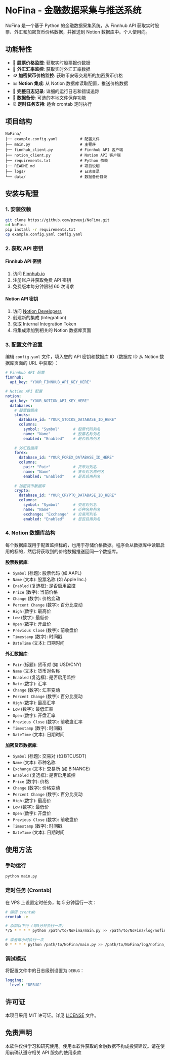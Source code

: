 # NoFina - 金融数据采集与推送系统

NoFina 是一个基于 Python 的金融数据采集系统，从 Finnhub API 获取实时股票、外汇和加密货币价格数据，并推送到 Notion 数据库中。个人使用向。

## 功能特性

- 🏢 **股票价格监控**: 获取实时股票报价数据
- 💱 **外汇汇率监控**: 获取实时外汇汇率数据  
- 🪙 **加密货币价格监控**: 获取币安等交易所的加密货币价格
- 📊 **Notion 集成**: 从 Notion 数据库读取配置，推送价格数据
- 📝 **完整日志记录**: 详细的运行日志和错误追踪
- 💾 **数据备份**: 可选的本地文件保存功能
- ⏰ **定时任务支持**: 适合 crontab 定时执行

## 项目结构

```
NoFina/
├── example.config.yaml          # 配置文件
├── main.py                      # 主程序
├── finnhub_client.py            # Finnhub API 客户端
├── notion_client.py             # Notion API 客户端
├── requirements.txt             # Python 依赖
├── README.md                    # 项目说明
├── logs/                        # 日志目录
└── data/                        # 数据备份目录
```

## 安装与配置

### 1. 安装依赖

```bash
git clone https://github.com/pzweuj/NoFina.git
cd NoFina
pip install -r requirements.txt
cp example.config.yaml config.yaml
```

### 2. 获取 API 密钥

#### Finnhub API 密钥
1. 访问 [Finnhub.io](https://finnhub.io/)
2. 注册账户并获取免费 API 密钥
3. 免费版本每分钟限制 60 次请求

#### Notion API 密钥
1. 访问 [Notion Developers](https://developers.notion.com/)
2. 创建新的集成 (Integration)
3. 获取 Internal Integration Token
4. 将集成添加到相关的 Notion 数据库页面

### 3. 配置文件设置

编辑 `config.yaml` 文件，填入您的 API 密钥和数据库 ID（数据库 ID 从 Notion 数据库页面的 URL 中获取）：

```yaml
# Finnhub API 配置
finnhub:
  api_key: "YOUR_FINNHUB_API_KEY_HERE"

# Notion API 配置
notion:
  api_key: "YOUR_NOTION_API_KEY_HERE"
  databases:
    # 股票数据库
    stocks:
      database_id: "YOUR_STOCKS_DATABASE_ID_HERE"
      columns:
        symbol: "Symbol"      # 股票代码列名
        name: "Name"          # 股票名称列名
        enabled: "Enabled"    # 是否启用列名
        
    # 外汇数据库
    forex:
      database_id: "YOUR_FOREX_DATABASE_ID_HERE"
      columns:
        pair: "Pair"          # 货币对列名
        name: "Name"          # 货币对名称列名
        enabled: "Enabled"    # 是否启用列名
        
    # 加密货币数据库
    crypto:
      database_id: "YOUR_CRYPTO_DATABASE_ID_HERE"
      columns:
        symbol: "Symbol"      # 交易对列名
        name: "Name"          # 币种名称列名
        exchange: "Exchange"  # 交易所列名
        enabled: "Enabled"    # 是否启用列名
```

### 4. Notion 数据库结构

每个数据库既用于配置监控标的，也用于存储价格数据。程序会从数据库中读取启用的标的，然后将获取到的价格数据推送回同一个数据库。

**股票数据库**:
- `Symbol` (标题): 股票代码 (如 AAPL)
- `Name` (文本): 股票名称 (如 Apple Inc.)
- `Enabled` (复选框): 是否启用监控
- `Price` (数字): 当前价格
- `Change` (数字): 价格变动
- `Percent Change` (数字): 百分比变动
- `High` (数字): 最高价
- `Low` (数字): 最低价
- `Open` (数字): 开盘价
- `Previous Close` (数字): 前收盘价
- `Timestamp` (数字): 时间戳
- `DateTime` (文本): 日期时间

**外汇数据库**:
- `Pair` (标题): 货币对 (如 USD/CNY)
- `Name` (文本): 货币对名称
- `Enabled` (复选框): 是否启用监控
- `Rate` (数字): 汇率
- `Change` (数字): 汇率变动
- `Percent Change` (数字): 百分比变动
- `High` (数字): 最高汇率
- `Low` (数字): 最低汇率
- `Open` (数字): 开盘汇率
- `Previous Close` (数字): 前收盘汇率
- `Timestamp` (数字): 时间戳
- `DateTime` (文本): 日期时间

**加密货币数据库**:
- `Symbol` (标题): 交易对 (如 BTCUSDT)
- `Name` (文本): 币种名称
- `Exchange` (文本): 交易所 (如 BINANCE)
- `Enabled` (复选框): 是否启用监控
- `Price` (数字): 价格
- `Change` (数字): 价格变动
- `Percent Change` (数字): 百分比变动
- `High` (数字): 最高价
- `Low` (数字): 最低价
- `Open` (数字): 开盘价
- `Previous Close` (数字): 前收盘价
- `Timestamp` (数字): 时间戳
- `DateTime` (文本): 日期时间

## 使用方法

### 手动运行

```bash
python main.py
```

### 定时任务 (Crontab)

在 VPS 上设置定时任务，每 5 分钟运行一次：

```bash
# 编辑 crontab
crontab -e

# 添加以下行 (每5分钟执行一次)
*/5 * * * * python /path/to/NoFina/main.py >> /path/to/NoFina/log/nofina_cron.log 2>&1

# 或者每小时执行一次
0 * * * * python /path/to/NoFina/main.py >> /path/to/NoFina/log/nofina_cron.log 2>&1
```

### 调试模式

将配置文件中的日志级别设置为 `DEBUG`：

```yaml
logging:
  level: "DEBUG"
```

## 许可证

本项目采用 MIT 许可证。详见 [LICENSE](LICENSE) 文件。

## 免责声明

本软件仅供学习和研究使用。使用本软件获取的金融数据不构成投资建议。请在使用前确认遵守相关 API 服务的使用条款
